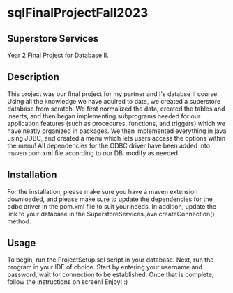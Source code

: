 # sqlFinalProjectFall2023

## Superstore Services
Year 2 Final Project for Database II.

## Description
This project was our final project for my partner and I's databse II course. Using all the knowledge we have aquired to date, we created a superstore database from scratch. We first normalized the data, created the tables and inserts, and then began implementing subprograms needed for our application features (such as procedures, functions, and triggers) which we have neatly organized in packages. We then implemented everything in java using JDBC, and created a menu which lets users access the options within the menu! All dependencies for the ODBC driver have been added into maven pom.xml file according to our DB. modify as needed.

## Installation
For the installation, please make sure you have a maven extension downloaded, and please make sure to update the dependencies for the odbc driver in the pom.xml file to suit your needs. In addition, update the link to your database in the SuperstoreServices.java createConnection() method.

## Usage
To begin, run the ProjectSetup.sql script in your database. Next, run the program in your IDE of choice. Start by entering your username and password, wait for connection to be established. Once that is complete, follow the instructions on screen! Enjoy! :)
